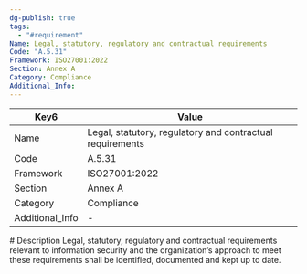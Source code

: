 ```yaml
---
dg-publish: true
tags:
  - "#requirement"
Name: Legal, statutory, regulatory and contractual requirements
Code: "A.5.31"
Framework: ISO27001:2022
Section: Annex A
Category: Compliance
Additional_Info: 
---
```


<div><table class="dataview table-view-table"><thead class="table-view-thead"><tr class="table-view-tr-header"><th class="table-view-th"><span>Key</span><span class="dataview small-text">6</span></th><th class="table-view-th"><span>Value</span></th></tr></thead><tbody class="table-view-tbody"><tr><td><span>Name</span></td><td><span>Legal, statutory, regulatory and contractual requirements</span></td></tr><tr><td><span>Code</span></td><td><span>A.5.31</span></td></tr><tr><td><span>Framework</span></td><td><span>ISO27001:2022</span></td></tr><tr><td><span>Section</span></td><td><span>Annex A</span></td></tr><tr><td><span>Category</span></td><td><span>Compliance</span></td></tr><tr><td><span>Additional_Info</span></td><td><span>-</span></td></tr></tbody></table></div>
# Description
Legal, statutory, regulatory and contractual requirements relevant to information security and the organization’s approach to meet these requirements shall be identified, documented and kept up to date.
